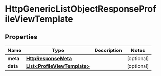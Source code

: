 # HttpGenericListObjectResponseProfileViewTemplate

## Properties
Name | Type | Description | Notes
------------ | ------------- | ------------- | -------------
**meta** | [**HttpResponseMeta**](HttpResponseMeta.md) |  |  [optional]
**data** | [**List&lt;ProfileViewTemplate&gt;**](ProfileViewTemplate.md) |  |  [optional]
